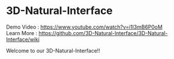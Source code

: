 # 3D-Natural-Interface
Demo Video : https://www.youtube.com/watch?v=i1I3mB6P0oM<br>
Learn More : https://github.com/3D-Natural-Interface/3D-Natural-Interface/wiki

Welcome to our 3D-Natural-Interface!!
